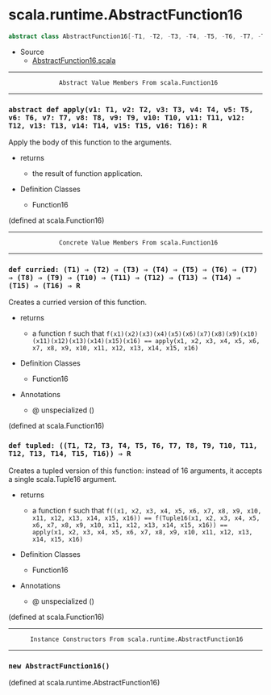 
#                       scala.runtime.AbstractFunction16                       #

```scala
abstract class AbstractFunction16[-T1, -T2, -T3, -T4, -T5, -T6, -T7, -T8, -T9, -T10, -T11, -T12, -T13, -T14, -T15, -T16, +R] extends (T1, T2, T3, T4, T5, T6, T7, T8, T9, T10, T11, T12, T13, T14, T15, T16) ⇒ R
```

* Source
  * [AbstractFunction16.scala](https://github.com/scala/scala/tree/6d09a1ba5f/src/library/scala/runtime/AbstractFunction16.scala#L1)


--------------------------------------------------------------------------------
                  Abstract Value Members From scala.Function16
--------------------------------------------------------------------------------


### `abstract def apply(v1: T1, v2: T2, v3: T3, v4: T4, v5: T5, v6: T6, v7: T7, v8: T8, v9: T9, v10: T10, v11: T11, v12: T12, v13: T13, v14: T14, v15: T15, v16: T16): R` ###

Apply the body of this function to the arguments.

* returns
  * the result of function application.

* Definition Classes
  * Function16

(defined at scala.Function16)


--------------------------------------------------------------------------------
                  Concrete Value Members From scala.Function16
--------------------------------------------------------------------------------


### `def curried: (T1) ⇒ (T2) ⇒ (T3) ⇒ (T4) ⇒ (T5) ⇒ (T6) ⇒ (T7) ⇒ (T8) ⇒ (T9) ⇒ (T10) ⇒ (T11) ⇒ (T12) ⇒ (T13) ⇒ (T14) ⇒ (T15) ⇒ (T16) ⇒ R` ###

Creates a curried version of this function.

* returns
  * a function `f` such that
     `f(x1)(x2)(x3)(x4)(x5)(x6)(x7)(x8)(x9)(x10)(x11)(x12)(x13)(x14)(x15)(x16) == apply(x1, x2, x3, x4, x5, x6, x7, x8, x9, x10, x11, x12, x13, x14, x15, x16)`

* Definition Classes
  * Function16
* Annotations
  * @ unspecialized ()

(defined at scala.Function16)


### `def tupled: ((T1, T2, T3, T4, T5, T6, T7, T8, T9, T10, T11, T12, T13, T14, T15, T16)) ⇒ R` ###

Creates a tupled version of this function: instead of 16 arguments, it accepts a
single scala.Tuple16 argument.

* returns
  * a function `f` such that
     `f((x1, x2, x3, x4, x5, x6, x7, x8, x9, x10, x11, x12, x13, x14, x15, x16)) == f(Tuple16(x1, x2, x3, x4, x5, x6, x7, x8, x9, x10, x11, x12, x13, x14, x15, x16)) == apply(x1, x2, x3, x4, x5, x6, x7, x8, x9, x10, x11, x12, x13, x14, x15, x16)`

* Definition Classes
  * Function16
* Annotations
  * @ unspecialized ()

(defined at scala.Function16)


--------------------------------------------------------------------------------
          Instance Constructors From scala.runtime.AbstractFunction16
--------------------------------------------------------------------------------


### `new AbstractFunction16()`                                               ###
(defined at scala.runtime.AbstractFunction16)
